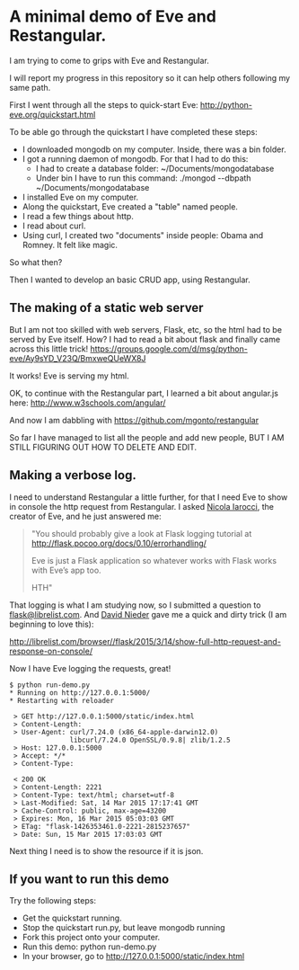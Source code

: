 A minimal demo of Eve and Restangular.
======================================

I am trying to come to grips with Eve and Restangular.

I will report my progress in this repository so it can help others following my same path.

First I went through all the steps to quick-start Eve: http://python-eve.org/quickstart.html

To be able go through the quickstart I have completed these steps:

  - I downloaded mongodb on my computer. Inside, there was a bin folder.
  - I got a running daemon of mongodb. For that I had to do this: 
      - I had to create a database folder: ~/Documents/mongodatabase
      - Under bin I have to run this command:  ./mongod --dbpath ~/Documents/mongodatabase
  - I installed Eve on my computer.
  - Along the quickstart, Eve created a "table" named people.
  - I read a few things about http.
  - I read about curl.
  - Using curl, I created two "documents" inside people: Obama and Romney. 
    It felt like magic.

So what then?

Then I wanted to develop an basic CRUD app, using Restangular.


The making of a static web server
----------------------------------

But I am not too skilled with web servers, Flask, etc, so the html had to be served by Eve itself. How? I had to read a bit about flask and finally came across this little trick! https://groups.google.com/d/msg/python-eve/Ay9sYD_V23Q/BmxweQUeWX8J

It works! Eve is serving my html.

OK, to continue with the Restangular part, I learned a bit about angular.js here: http://www.w3schools.com/angular/

And now I am dabbling with https://github.com/mgonto/restangular

So far I have managed to list all the people and add new people, BUT I AM STILL FIGURING OUT HOW TO DELETE AND EDIT. 


Making a verbose log.
---------------------

I need to understand Restangular a little further, for that I need Eve to show in console the http request from Restangular. I asked [Nicola Iarocci](https://github.com/nicolaiarocci), the creator of Eve, and he just answered me:

> "You should probably give a look at Flask logging tutorial at 
>  http://flask.pocoo.org/docs/0.10/errorhandling/  
>
>  Eve is just a Flask application so whatever works with Flask works 
>  with Eve’s app too.
>
>  HTH"

That logging is what I am studying now, so I submitted a question to flask@librelist.com. And [David Nieder](https://github.com/davidnieder?tab=repositories) gave me a quick and dirty trick (I am beginning to love this):

http://librelist.com/browser//flask/2015/3/14/show-full-http-request-and-response-on-console/

Now I have Eve logging the requests, great!

    $ python run-demo.py 
    * Running on http://127.0.0.1:5000/
    * Restarting with reloader
    
     > GET http://127.0.0.1:5000/static/index.html
     > Content-Length:
     > User-Agent: curl/7.24.0 (x86_64-apple-darwin12.0)
                   libcurl/7.24.0 OpenSSL/0.9.8| zlib/1.2.5
     > Host: 127.0.0.1:5000
     > Accept: */*
     > Content-Type:
    
     < 200 OK
     > Content-Length: 2221
     > Content-Type: text/html; charset=utf-8
     > Last-Modified: Sat, 14 Mar 2015 17:17:41 GMT
     > Cache-Control: public, max-age=43200
     > Expires: Mon, 16 Mar 2015 05:03:03 GMT
     > ETag: "flask-1426353461.0-2221-2815237657"
     > Date: Sun, 15 Mar 2015 17:03:03 GMT


Next thing I need is to show the resource if it is json.



If you want to run this demo
-----------------------------

Try the following steps:

  - Get the quickstart running.
  - Stop the quickstart run.py, but leave mongodb running
  - Fork this project onto your computer.
  - Run this demo:   python run-demo.py 
  - In your browser, go to http://127.0.0.1:5000/static/index.html


